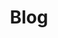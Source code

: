 ---
title: "Blog"
layout: home
description: "All of MoeBuTa's articles"
tagline: "All of MoeBuTa's articles"
author_profile: true
pagination:
    enabled: true
    collection:
        - _posts
        - cn
header:
#    overlay_image: "/assets/source/image/header/lake.png"
#    overlay_filter: linear-gradient(rgba(0, 0, 0, 0.2), transparent)
    actions:
        - label: "<i class='fas fa-filter'></i> Categories"
          url: "/blog/categories/"
        - label: "<i class='fas fa-filter'></i> Tags"
          url: "/blog/tags/"
        - label: "<i class='fas fa-filter'></i> Years"
          url: "/blog/years/"
---